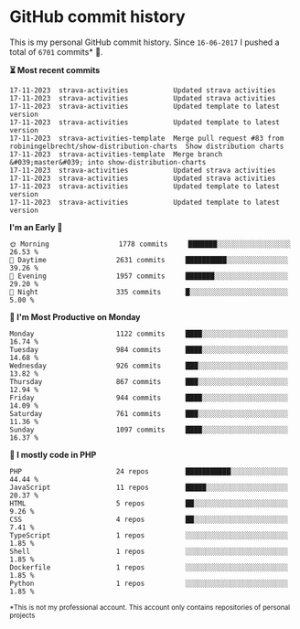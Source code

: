 # GitHub commit history
This is my personal GitHub commit history. Since <!--START_SECTION:first-commit-date-->`16-06-2017`<!--END_SECTION:first-commit-date--> I pushed a total of <!--START_SECTION:total-commit-count-->`6701`<!--END_SECTION:total-commit-count--> commits* 🎉.

<!--START_SECTION:most-recent-commits-->
**⏳ Most recent commits**
                                        
```text
17-11-2023  strava-activities           Updated strava activities
17-11-2023  strava-activities           Updated strava activities
17-11-2023  strava-activities           Updated template to latest version
17-11-2023  strava-activities           Updated template to latest version
17-11-2023  strava-activities-template  Merge pull request #83 from robiningelbrecht/show-distribution-charts  Show distribution charts
17-11-2023  strava-activities-template  Merge branch &#039;master&#039; into show-distribution-charts
17-11-2023  strava-activities           Updated strava activities
17-11-2023  strava-activities           Updated strava activities
17-11-2023  strava-activities           Updated template to latest version
17-11-2023  strava-activities           Updated template to latest version
```
<!--END_SECTION:most-recent-commits-->  

<!--START_SECTION:commits-per-day-time-->
**I&#039;m an Early 🐤**

```text
🌞 Morning                 1778 commits     ███████░░░░░░░░░░░░░░░░░░   26.53 %
🌆 Daytime                 2631 commits     ██████████░░░░░░░░░░░░░░░   39.26 %
🌃 Evening                 1957 commits     ███████░░░░░░░░░░░░░░░░░░   29.20 %
🌙 Night                   335 commits      █░░░░░░░░░░░░░░░░░░░░░░░░   5.00 %
```
<!--END_SECTION:commits-per-day-time-->  

<!--START_SECTION:commits-per-weekday-->
**📅 I&#039;m Most Productive on Monday**

```text
Monday                    1122 commits     ████░░░░░░░░░░░░░░░░░░░░░   16.74 %
Tuesday                   984 commits      ████░░░░░░░░░░░░░░░░░░░░░   14.68 %
Wednesday                 926 commits      ███░░░░░░░░░░░░░░░░░░░░░░   13.82 %
Thursday                  867 commits      ███░░░░░░░░░░░░░░░░░░░░░░   12.94 %
Friday                    944 commits      ████░░░░░░░░░░░░░░░░░░░░░   14.09 %
Saturday                  761 commits      ███░░░░░░░░░░░░░░░░░░░░░░   11.36 %
Sunday                    1097 commits     ████░░░░░░░░░░░░░░░░░░░░░   16.37 %
```
<!--END_SECTION:commits-per-weekday-->  

<!--START_SECTION:repos-per-language-->
**💬 I mostly code in PHP**

```text
PHP                       24 repos         ███████████░░░░░░░░░░░░░░   44.44 %
JavaScript                11 repos         █████░░░░░░░░░░░░░░░░░░░░   20.37 %
HTML                      5 repos          ██░░░░░░░░░░░░░░░░░░░░░░░   9.26 %
CSS                       4 repos          ██░░░░░░░░░░░░░░░░░░░░░░░   7.41 %
TypeScript                1 repos          ░░░░░░░░░░░░░░░░░░░░░░░░░   1.85 %
Shell                     1 repos          ░░░░░░░░░░░░░░░░░░░░░░░░░   1.85 %
Dockerfile                1 repos          ░░░░░░░░░░░░░░░░░░░░░░░░░   1.85 %
Python                    1 repos          ░░░░░░░░░░░░░░░░░░░░░░░░░   1.85 %
```
<!--END_SECTION:repos-per-language-->  

<sub>*This is not my professional account. This account only contains repositories of personal projects</sub>
